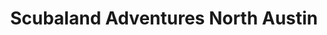 ---
title: "Scubaland Adventures North Austin"
url: /austin/scubaland-adventures-north-austin/
shop: diving
---